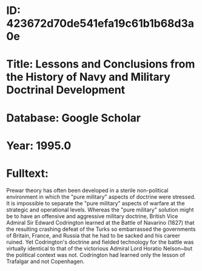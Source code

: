 # ID: 423672d70de541efa19c61b1b68d3a0e
# Title: Lessons and Conclusions from the History of Navy and Military Doctrinal Development
# Database: Google Scholar
# Year: 1995.0
# Fulltext:
Prewar theory has often been developed in a sterile non-political environment in which the "pure military" aspects of doctrine were stressed.
It is impossible to separate the "pure military" aspects of warfare at the strategic and operational levels.
Whereas the "pure military" solution might be to have an offensive and aggressive military doctrine, British Vice Admiral Sir Edward Codrington learned at the Battle of Navarino (1827) that the resulting crashing defeat of the Turks so embarrassed the governments of Britain, France, and Russia that he had to be sacked and his career ruined.
Yet Codrington's doctrine and fielded technology for the battle was virtually identical to that of the victorious Admiral Lord Horatio Nelson~but the political context was not.
Codrington had learned only the lesson of Trafalgar and not Copenhagen.